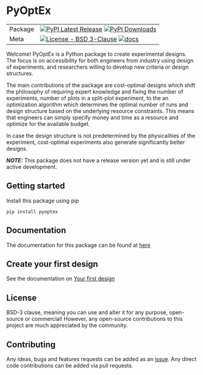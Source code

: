 # PyOptEx

| | |
| --- | --- |
| Package | [![PyPI Latest Release](https://img.shields.io/pypi/v/pyoptex.svg)](https://pypi.org/project/pyoptex/) [![PyPI Downloads](https://img.shields.io/pypi/dm/pyoptex.svg?label=PyPI%20downloads)](https://pypi.org/project/pyoptex/) |
| Meta | [![License - BSD 3-Clause](https://img.shields.io/pypi/l/pyoptex.svg)](https://github.com/mborn1/pyoptex/blob/main/LICENSE) [![docs](https://img.shields.io/readthedocs/pyoptex)](https://pyoptex.readthedocs.io/en/latest/) |

Welcome! PyOptEx is a Python package to create experimental designs.
The focus is on accessibility for both engineers from industry using design
of experiments, and researchers willing to develop new criteria or
design structures.

The main contributions of the package are cost-optimal designs which shift
the philosophy of requiring expert knowledge and fixing the number of experiments,
number of plots in a split-plot experiment, to the an optimization algorithm which
determines the optimal number of runs and design structure based on the
underlying resource constraints. This means that engineers can simply specify
money and time as a resource and optimize for the available budget.

In case the design structure is not predetermined by the physicalities of the
experiment, cost-optimal experiments also generate significantly better designs.

**_NOTE:_**  This package does not have a release version yet and is still under active development.

## Getting started

Install this package using pip

```
pip install pyoptex
```

## Documentation
The documentation for this package can be found at [here](https://pyoptex.readthedocs.io/en/latest/)

## Create your first design
See the documentation on [Your first design](https://pyoptex.readthedocs.io/en/latest/quickstart.html)

## License
BSD-3 clause, meaning you can use and alter it for any purpose,
open-source or commercial!
However, any open-source contributions to this project are much
appreciated by the community.

## Contributing
Any ideas, bugs and features requests can be added as an [issue](https://github.com/mborn1/pyoptex/issues). Any direct code contributions can be added via pull requests.
